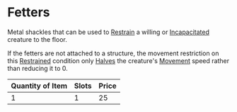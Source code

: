 # Fetters

Metal shackles that can be used to [Restrain](../../../Game%20Procedures/Conditions/Restrained.md) a willing or [Incapacitated](../../../Game%20Procedures/Conditions/Incapacitated.md) creature to the floor.

If the fetters are not attached to a structure, the movement restriction on this [Restrained](../../../Game%20Procedures/Conditions/Restrained.md) condition only [Halves](../../../Game%20Procedures/Core%20Procedures/Half.md) the creature's [Movement](../../../Game%20Procedures/Combat/Movement.md) speed rather than reducing it to 0.

| Quantity of Item |  Slots | Price |
| ---------------- | ------ | ----- |
| 1                | 1      | 25    |
